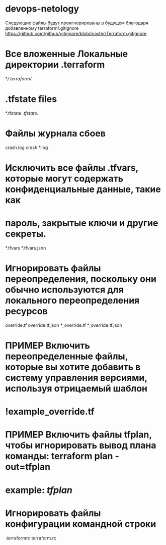 # devops-netology
Следующие файлы будут проигнорированы в будущем благодаря добавленному terraform/.gitignore  https://github.com/github/gitignore/blob/master/Terraform.gitignore
# Все вложенные Локальные директории .terraform
**/.terraform/*

# .tfstate files
*.tfstate
*.tfstate.*

# Файлы журнала сбоев
crash.log
crash.*.log

# Исключить все файлы .tfvars, которые могут содержать конфиденциальные данные, такие как
# пароль, закрытые ключи и другие секреты.
*.tfvars
*.tfvars.json

# Игнорировать файлы переопределения, поскольку они обычно используются для локального переопределения ресурсов
override.tf
override.tf.json
*_override.tf
*_override.tf.json

# ПРИМЕР Включить переопределенные файлы, которые вы хотите добавить в систему управления версиями, используя отрицаемый шаблон
# !example_override.tf

# ПРИМЕР Включить файлы tfplan, чтобы игнорировать вывод плана команды: terraform plan -out=tfplan
# example: *tfplan*

# Игнорировать файлы конфигурации командной строки
.terraformrc
terraform.rc

